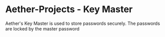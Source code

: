 # Aether-Projects - Key Master
 Aether's Key Master is used to store passwords securely. The passwords are locked by the master password
